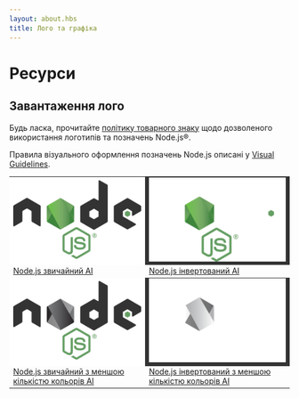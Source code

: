 ```yaml
---
layout: about.hbs
title: Лого та графіка
---
```

# Ресурси

## Завантаження лого

Будь ласка, прочитайте [політику товарного знаку](/about/trademark/) щодо дозволеного використання логотипів та позначень Node.js&reg;.

Правила візуального оформлення позначень Node.js описані у
[Visual Guidelines](/static/documents/foundation-visual-guidelines.pdf).

<table border="0" cellspacing="0" cellpadding="10" class="logos">
  <tr>
    <td bgcolor="#FFFFFF"><a href="/static/images/logos/nodejs-new-pantone-black.ai"><img src="/static/images/logos/nodejs-new-pantone-black.png" alt="Node.js на світлому фоні"></a></td>
    <td bgcolor="#333333"><a href="/static/images/logos/nodejs-new-pantone-white.ai"><img src="/static/images/logos/nodejs-new-pantone-white.png" alt="Node.js на темному фоні"></a></td>
  </tr>
  <tr>
    <td><a href="/static/images/logos/nodejs-new-pantone-black.ai">Node.js звичайний AI</a></td>
    <td><a href="/static/images/logos/nodejs-new-pantone-white.ai">Node.js інвертований AI</a></td>
  </tr>
  <tr>
    <td bgcolor="#FFFFFF"><a href="/static/images/logos/nodejs-new-black.ai"><img src="/static/images/logos/nodejs-new-black.png" alt="Node.js на світлому фоні"></a></td>
    <td bgcolor="#333333"><a href="/static/images/logos/nodejs-new-white.ai"><img src="/static/images/logos/nodejs-new-white.png" alt="Node.js на темному фоні"></a></td>
  </tr>
  <tr>
    <td><a href="/static/images/logos/nodejs-new-black.ai">Node.js звичайний з меншою кількістю кольорів AI</a></td>
    <td><a href="/static/images/logos/nodejs-new-white.ai">Node.js інвертований з меншою кількістю кольорів AI</a></td>
  </tr>
</table>
